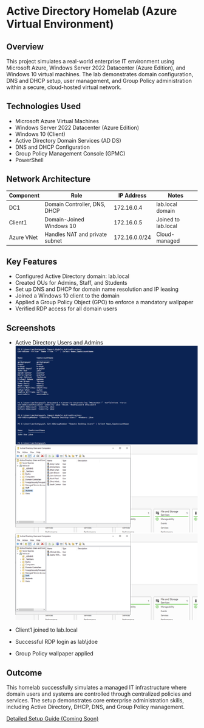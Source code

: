 # Active Directory Homelab (Azure Virtual Environment)

## Overview
This project simulates a real-world enterprise IT environment using Microsoft Azure, Windows Server 2022 Datacenter (Azure Edition), and Windows 10 virtual machines. The lab demonstrates domain configuration, DNS and DHCP setup, user management, and Group Policy administration within a secure, cloud-hosted virtual network.

## Technologies Used
- Microsoft Azure Virtual Machines  
- Windows Server 2022 Datacenter (Azure Edition)  
- Windows 10 (Client)  
- Active Directory Domain Services (AD DS)  
- DNS and DHCP Configuration  
- Group Policy Management Console (GPMC)  
- PowerShell  

## Network Architecture
| Component | Role | IP Address | Notes |
|------------|------|-------------|--------|
| DC1 | Domain Controller, DNS, DHCP | 172.16.0.4 | lab.local domain |
| Client1 | Domain-Joined Windows 10 | 172.16.0.5 | Joined to lab.local |
| Azure VNet | Handles NAT and private subnet | 172.16.0.0/24 | Cloud-managed |

## Key Features
- Configured Active Directory domain: lab.local  
- Created OUs for Admins, Staff, and Students  
- Set up DNS and DHCP for domain name resolution and IP leasing  
- Joined a Windows 10 client to the domain  
- Applied a Group Policy Object (GPO) to enforce a mandatory wallpaper  
- Verified RDP access for all domain users  

## Screenshots

- Active Directory Users and Admins
![admin users](images/powershellusers.png)
![student accounts](images/studentusers.png)
![staff users](images/staffusers.png)

- Client1 joined to lab.local  
- Successful RDP login as lab\jdoe  
- Group Policy wallpaper applied  

## Outcome
This homelab successfully simulates a managed IT infrastructure where domain users and systems are controlled through centralized policies and services. The setup demonstrates core enterprise administration skills, including Active Directory, DHCP, DNS, and Group Policy management.

[Detailed Setup Guide (Coming Soon)](./DetailedSetup.md)
